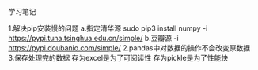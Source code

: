 学习笔记

1.解决pip安装慢的问题
    a.指定清华源
    sudo pip3 install numpy -i https://pypi.tuna.tsinghua.edu.cn/simple/
    b.豆瓣源
    -i https://pypi.doubanio.com/simple/
2.pandas中对数据的操作不会改变原数据
3.保存处理完的数据
    存为excel是为了可阅读性
    存为pickle是为了性能快
